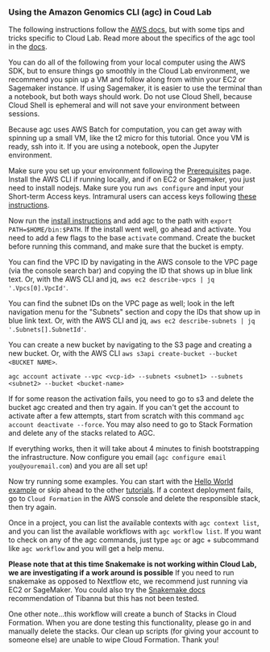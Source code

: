 ### Using the Amazon Genomics CLI (agc) in Coud Lab

The following instructions follow the [AWS docs](https://aws.github.io/amazon-genomics-cli/docs/), but with some tips and tricks specific to Cloud Lab. Read more about the specifics of the agc tool in the [docs](https://aws.github.io/amazon-genomics-cli/docs/concepts/).

You can do all of the following from your local computer using the AWS SDK, but to ensure things go smoothly in the Cloud Lab environment, we recommend you spin up a VM and follow along from within your EC2 or Sagemaker instance. If using Sagemaker, it is easier to use the terminal than a notebook, but both ways should work. Do not use Cloud Shell, because Cloud Shell is ephemeral and will not save your environment between sessions.

Because agc uses AWS Batch for computation, you can get away with spinning up a small VM, like the t2 micro for this tutorial. Once you VM is ready, ssh into it. If you are using a notebook, open the Jupyter environment.

Make sure you set up your environment following the [Prerequisites](https://aws.github.io/amazon-genomics-cli/docs/getting-started/prerequisites/) page. Install the AWS CLI if running locally, and if on EC2 or Sagemaker, you just need to install nodejs. Make sure you run `aws configure` and input your Short-term Access keys. Intramural users can access keys following [these instructions](/docs/STAKs_intramural.md). 

Now run the [install instructions](https://aws.github.io/amazon-genomics-cli/docs/getting-started/installation/) and add agc to the path with `export PATH=$HOME/bin:$PATH`. If the install went well, go ahead and activate. You need to add a few flags to the base `activate` command. Create the bucket before running this command, and make sure that the bucket is empty. 

You can find the VPC ID by navigating in the AWS console to the VPC page (via the console search bar) and copying the ID that shows up in blue link text. Or, with the AWS CLI and jq, `aws ec2 describe-vpcs | jq '.Vpcs[0].VpcId'`.

You can find the subnet IDs on the VPC page as well; look in the left navigation menu for the "Subnets" section and copy the IDs that show up in blue link text. Or, with the AWS CLI and jq, `aws ec2 describe-subnets | jq '.Subnets[].SubnetId'`.

You can create a new bucket by navigating to the S3 page and creating a new bucket. Or, with the AWS CLI `aws s3api create-bucket --bucket <BUCKET NAME>`.

```
agc account activate --vpc <vcp-id> --subnets <subnet1> --subnets <subnet2> --bucket <bucket-name>
```

If for some reason the activation fails, you need to go to s3 and delete the bucket agc created and then try again. If you can't get the account to activate after a few attempts, start from scratch with this command `agc account deactivate --force`. You may also need to go to Stack Formation and delete any of the stacks related to AGC.

If everything works, then it will take about 4 minutes to finish bootstrapping the infrastructure. Now configure you email (`agc configure email you@youremail.com`) and you are all set up! 

Now try running some examples. You can start with the [Hello World example](https://aws.github.io/amazon-genomics-cli/docs/getting-started/helloworld/) or skip ahead to the other [tutorials](https://aws.github.io/amazon-genomics-cli/docs/tutorials/). If a context deployment fails, go to `Cloud Formation` in the AWS console and delete the responsible stack, then try again. 

Once in a project, you can list the available contexts with `agc context list`, and you can list the available workflows with `agc workflow list`. If you want to check on any of the agc commands, just type `agc` or agc + subcommand like `agc workflow` and you will get a help menu. 

**Please note that at this time Snakemake is not working within Cloud Lab, we are investigating if a work around is possible** If you need to run snakemake as opposed to Nextflow etc, we recommend just running via EC2 or SageMaker. You could also try the [Snakemake docs](https://snakemake.readthedocs.io/en/stable/executing/cloud.html) recommendation of Tibanna but this has not been tested. 

One other note...this workflow will create a bunch of Stacks in Cloud Formation. When you are done testing this functionality, please go in and manually delete the stacks. Our clean up scripts (for giving your account to someone else) are unable to wipe Cloud Formation. Thank you!

